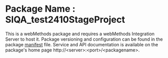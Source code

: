 # Package Name : SIQA_test2410StageProject
This is a webMethods package and requires a webMethods Integration Server to host it. Package versioning and configuration can be found in the package [manifest](./SIQA_test2410StageProject/manifest.v3) file. Service and API documentation is available on the package's home page http://&lt;server&gt;:&lt;port&gt;/&lt;packagename>.